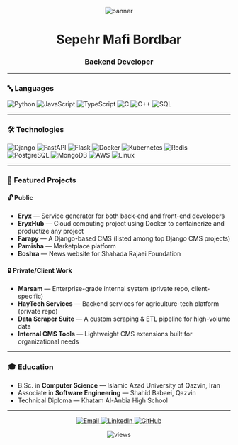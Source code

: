 
<!-- Banner -->
<p align="center">
  <img src="https://raw.githubusercontent.com/sepehrmafi/sepehrmafi/main/9961d0df-d19c-44ff-85de-91d2121a0374.png" alt="banner" />
</p>

<h1 align="center">Sepehr Mafi Bordbar</h1>
<h3 align="center">Backend Developer</h3>

---

### 🔤 Languages
![Python](https://img.shields.io/badge/Python-000?logo=python)
![JavaScript](https://img.shields.io/badge/JavaScript-000?logo=javascript)
![TypeScript](https://img.shields.io/badge/TypeScript-000?logo=typescript)
![C](https://img.shields.io/badge/C-000?logo=c)
![C++](https://img.shields.io/badge/C++-000?logo=cplusplus)
![SQL](https://img.shields.io/badge/SQL-000?logo=postgresql)

---

### 🛠 Technologies
![Django](https://img.shields.io/badge/Django-000?logo=django)
![FastAPI](https://img.shields.io/badge/FastAPI-000?logo=fastapi)
![Flask](https://img.shields.io/badge/Flask-000?logo=flask)
![Docker](https://img.shields.io/badge/Docker-000?logo=docker)
![Kubernetes](https://img.shields.io/badge/Kubernetes-000?logo=kubernetes)
![Redis](https://img.shields.io/badge/Redis-000?logo=redis)
![PostgreSQL](https://img.shields.io/badge/PostgreSQL-000?logo=postgresql)
![MongoDB](https://img.shields.io/badge/MongoDB-000?logo=mongodb)
![AWS](https://img.shields.io/badge/AWS-000?logo=amazon-aws)
![Linux](https://img.shields.io/badge/Linux-000?logo=linux)

---

### 🚀 Featured Projects

#### 🔓 Public
- **Eryx** — Service generator for both back-end and front-end developers  
- **EryxHub** — Cloud computing project using Docker to containerize and productize any project  
- **Farapy** — A Django-based CMS (listed among top Django CMS projects)  
- **Pamisha** — Marketplace platform  
- **Boshra** — News website for Shahada Rajaei Foundation  

#### 🔒 Private/Client Work
- **Marsam** — Enterprise-grade internal system (private repo, client-specific)  
- **HayTech Services** — Backend services for agriculture-tech platform (private repo)  
- **Data Scraper Suite** — A custom scraping & ETL pipeline for high-volume data  
- **Internal CMS Tools** — Lightweight CMS extensions built for organizational needs  

---

### 🎓 Education
- B.Sc. in **Computer Science** — Islamic Azad University of Qazvin, Iran  
- Associate in **Software Engineering** — Shahid Babaei, Qazvin  
- Technical Diploma — Khatam Al-Anbia High School  

---

<p align="center">
  <a href="mailto:sepehrboardbar@gmail.com">
    <img alt="Email" src="https://img.shields.io/badge/Email-sepehrboardbar%40gmail.com-D14836?style=for-the-badge&logo=gmail&logoColor=white">
  </a>
  <a href="https://www.linkedin.com/in/sepehr-mafi-bordbar/">
    <img alt="LinkedIn" src="https://img.shields.io/badge/LinkedIn-Sepehr%20Mafi%20Bordbar-0077B5?style=for-the-badge&logo=linkedin&logoColor=white">
  </a>
  <a href="https://github.com/sepehrmafi">
    <img alt="GitHub" src="https://img.shields.io/badge/GitHub-sepehrmafi-181717?style=for-the-badge&logo=github&logoColor=white">
  </a>
</p>

<p align="center">
  <img src="https://komarev.com/ghpvc/?username=sepehrmafi&label=Profile%20views&color=blueviolet" alt="views" />
</p>
